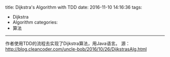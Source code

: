 title: Dijkstra's Algorithm with TDD
date: 2016-11-10 14:16:36
tags:
- Dijkstra
- Algorithm
categories:
- 算法
---

作者使用TDD的流程去实现了Dijkstra算法，用Java语言。
源：http://blog.cleancoder.com/uncle-bob/2016/10/26/DijkstrasAlg.html
